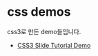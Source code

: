# css demos
css3로 만든 demo들입니다.

 - [CSS3 Slide Tutorial Demo](https://heeju.github.io/css-demos/css3-animation-tutorial-slide/)
